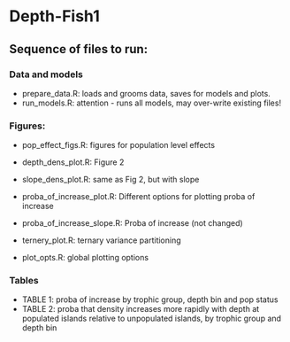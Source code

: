 # Depth-Fish1
## Sequence of files to run:

 ### Data and models 
 - prepare_data.R: loads and grooms data, saves for models and plots.
 - run_models.R: attention - runs all models, may over-write existing files!
 
 ### Figures:
 - pop_effect_figs.R: figures for population level effects
 - depth_dens_plot.R: Figure 2
 - slope_dens_plot.R: same as Fig 2, but with slope
 - proba_of_increase_plot.R: Different options for plotting proba of increase
 - proba_of_increase_slope.R: Proba of increase (not changed)
 - ternery_plot.R: ternary variance partitioning
 
 - plot_opts.R: global plotting options
 
 ### Tables
 
 - TABLE 1: proba of increase by trophic group, depth bin and pop status
 - TABLE 2: proba that density increases more rapidly with depth at populated islands relative to unpopulated islands, by trophic group and depth bin
